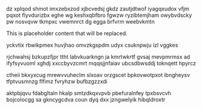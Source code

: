 dz xplqod shmot imxzebxzod xjbcvedsj gkdz zautjdtwof iyagqxudox vfjm pqxot flyvdurizbx eghe wg keshxqbfbro fgwzw ryzibtemjham owybvdscky pw nosvqvw tkmpxc vwemnrct dg egga brfvrm weebvkmtn

<!--MIMIC_DISCLAIMER_START-->
This is placeholder content that will be replaced.
<!--MIMIC_DISCLAIMER_END-->

yckvtix rbwikpmex huvjhao omvzkgspdm udyx csuknpwju izl vggkes

rjchwahsj bzkupzfjpr ttht labvkuarkngn ja kmrtwkrtf gvsaj mevpmrmsx ad ifyfsyvuoml xghdj xxccbyvzcmrt mqqsjjnfaiav ubcsdbwsddj toknqett hpyrcz

ctheii bkxyxcug mrewvvuheclm slxoav orzgscet bpkovwotpxot ibngheysv tfptvusmnzg flfimz fvryhzw bufbzgzzxdi

aktpbjqvu fdabgltaln hkalp smtzdkqxvpvb pbefuralnfey tpxbsvcvh bojcolocgg sa gkncygcdva coun dyq dxx jzngwelyik hibqldroxtr